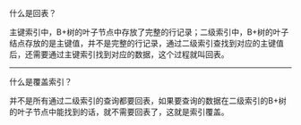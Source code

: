什么是回表？

主键索引中，B+树的叶子节点中存放了完整的行记录；二级索引中，B+树的叶子结点存放的是主键值，并不是完整的行记录，通过二级索引查找到对应的主键值后，还需要通过主键索引找到对应的数据，这个过程就叫回表。

---

什么是覆盖索引？

并不是所有通过二级索引的查询都要回表，如果要查询的数据在二级索引的B+树的叶子节点中能找到的话，就不需要回表了，这就是索引覆盖。
